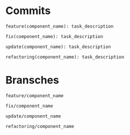 #  Commits

```
feature(component_name): task_description
```

```
fix(component_name): task_description
```

```
update(component_name): task_description
```

```
refactoring(component_name): task_description
```

# Bransches

```
feature/component_name
```

```
fix/component_name
```

```
update/component_name
```

```
refactoring/component_name
```